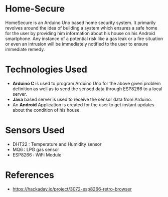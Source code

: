 # Home-Secure
HomeSecure is an Arduino Uno based home security system. It primarily revolves around the idea of building a system which 
ensures a safe home for the user by providing him information about his house on his Android smartphone. Any instance of a
potential risk like a gas leak or a fire situation or even an intrusion will be immediately notified to the user to ensure 
immediate remedy.

# Technologies Used
- **Arduino C** is used to program Arduino Uno for the above given problem definition as well as to send the sensed data through
ESP8266 to a local server.
- **Java** based server is used to receive the sensor data from Arduino.
- An **Android** Application is created for the user to get instant updates about the condition of his house.

# Sensors Used
- DHT22 : Temperature and Humidity sensor
- MQ6 : LPG gas sensor
- ESP8266 : WiFi Module

# References
- https://hackaday.io/project/3072-esp8266-retro-browser
